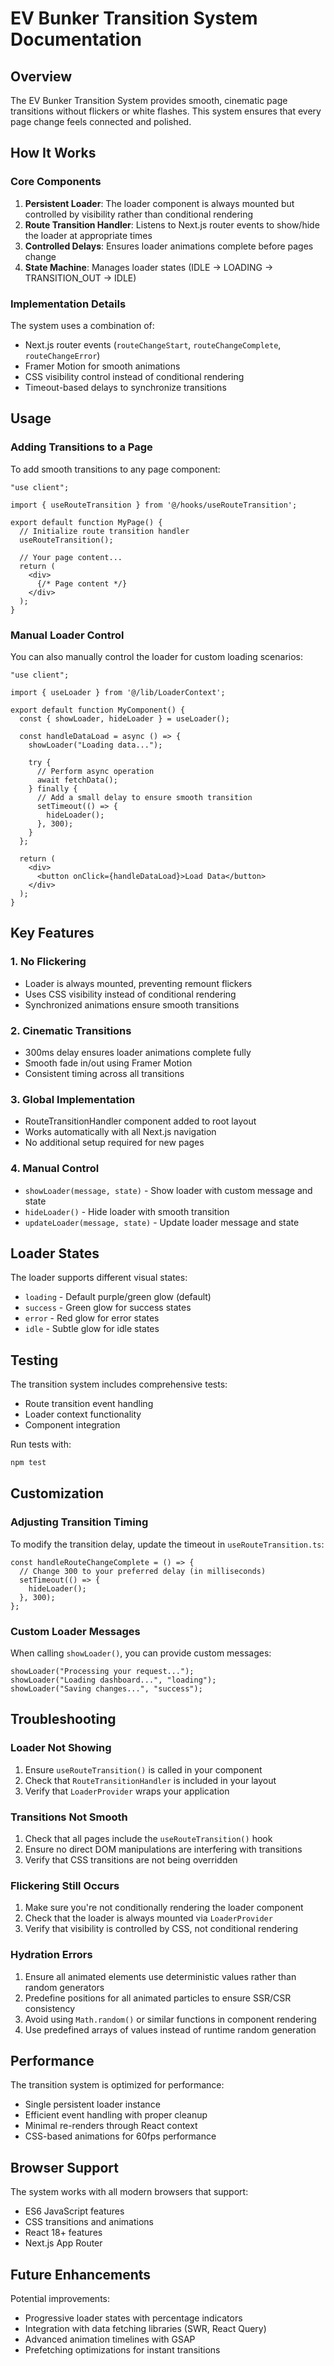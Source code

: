 # EV Bunker Transition System Documentation

## Overview
The EV Bunker Transition System provides smooth, cinematic page transitions without flickers or white flashes. This system ensures that every page change feels connected and polished.

## How It Works

### Core Components

1. **Persistent Loader**: The loader component is always mounted but controlled by visibility rather than conditional rendering
2. **Route Transition Handler**: Listens to Next.js router events to show/hide the loader at appropriate times
3. **Controlled Delays**: Ensures loader animations complete before pages change
4. **State Machine**: Manages loader states (IDLE → LOADING → TRANSITION_OUT → IDLE)

### Implementation Details

The system uses a combination of:
- Next.js router events (`routeChangeStart`, `routeChangeComplete`, `routeChangeError`)
- Framer Motion for smooth animations
- CSS visibility control instead of conditional rendering
- Timeout-based delays to synchronize transitions

## Usage

### Adding Transitions to a Page

To add smooth transitions to any page component:

```tsx
"use client";

import { useRouteTransition } from '@/hooks/useRouteTransition';

export default function MyPage() {
  // Initialize route transition handler
  useRouteTransition();
  
  // Your page content...
  return (
    <div>
      {/* Page content */}
    </div>
  );
}
```

### Manual Loader Control

You can also manually control the loader for custom loading scenarios:

```tsx
"use client";

import { useLoader } from '@/lib/LoaderContext';

export default function MyComponent() {
  const { showLoader, hideLoader } = useLoader();
  
  const handleDataLoad = async () => {
    showLoader("Loading data...");
    
    try {
      // Perform async operation
      await fetchData();
    } finally {
      // Add a small delay to ensure smooth transition
      setTimeout(() => {
        hideLoader();
      }, 300);
    }
  };
  
  return (
    <div>
      <button onClick={handleDataLoad}>Load Data</button>
    </div>
  );
}
```

## Key Features

### 1. No Flickering
- Loader is always mounted, preventing remount flickers
- Uses CSS visibility instead of conditional rendering
- Synchronized animations ensure smooth transitions

### 2. Cinematic Transitions
- 300ms delay ensures loader animations complete fully
- Smooth fade in/out using Framer Motion
- Consistent timing across all transitions

### 3. Global Implementation
- RouteTransitionHandler component added to root layout
- Works automatically with all Next.js navigation
- No additional setup required for new pages

### 4. Manual Control
- `showLoader(message, state)` - Show loader with custom message and state
- `hideLoader()` - Hide loader with smooth transition
- `updateLoader(message, state)` - Update loader message and state

## Loader States

The loader supports different visual states:
- `loading` - Default purple/green glow (default)
- `success` - Green glow for success states
- `error` - Red glow for error states
- `idle` - Subtle glow for idle states

## Testing

The transition system includes comprehensive tests:
- Route transition event handling
- Loader context functionality
- Component integration

Run tests with:
```bash
npm test
```

## Customization

### Adjusting Transition Timing

To modify the transition delay, update the timeout in `useRouteTransition.ts`:

```tsx
const handleRouteChangeComplete = () => {
  // Change 300 to your preferred delay (in milliseconds)
  setTimeout(() => {
    hideLoader();
  }, 300);
};
```

### Custom Loader Messages

When calling `showLoader()`, you can provide custom messages:

```tsx
showLoader("Processing your request...");
showLoader("Loading dashboard...", "loading");
showLoader("Saving changes...", "success");
```

## Troubleshooting

### Loader Not Showing
1. Ensure `useRouteTransition()` is called in your component
2. Check that `RouteTransitionHandler` is included in your layout
3. Verify that `LoaderProvider` wraps your application

### Transitions Not Smooth
1. Check that all pages include the `useRouteTransition()` hook
2. Ensure no direct DOM manipulations are interfering with transitions
3. Verify that CSS transitions are not being overridden

### Flickering Still Occurs
1. Make sure you're not conditionally rendering the loader component
2. Check that the loader is always mounted via `LoaderProvider`
3. Verify that visibility is controlled by CSS, not conditional rendering

### Hydration Errors
1. Ensure all animated elements use deterministic values rather than random generators
2. Predefine positions for all animated particles to ensure SSR/CSR consistency
3. Avoid using `Math.random()` or similar functions in component rendering
4. Use predefined arrays of values instead of runtime random generation

## Performance

The transition system is optimized for performance:
- Single persistent loader instance
- Efficient event handling with proper cleanup
- Minimal re-renders through React context
- CSS-based animations for 60fps performance

## Browser Support

The system works with all modern browsers that support:
- ES6 JavaScript features
- CSS transitions and animations
- React 18+ features
- Next.js App Router

## Future Enhancements

Potential improvements:
- Progressive loader states with percentage indicators
- Integration with data fetching libraries (SWR, React Query)
- Advanced animation timelines with GSAP
- Prefetching optimizations for instant transitions